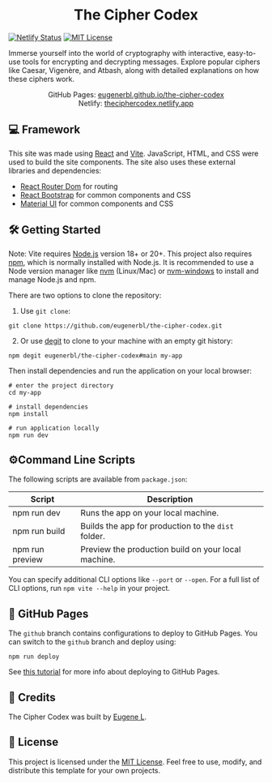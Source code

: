 <h1 align="center">
  The Cipher Codex
</h1>

[![Netlify Status](https://api.netlify.com/api/v1/badges/43bc7957-a6ce-4b02-9fc6-34cff18b7663/deploy-status)](https://app.netlify.com/sites/theciphercodex/deploys)
[![MIT License](https://img.shields.io/badge/License-MIT-brightgreen)](https://github.com/eugenerbl/the-cipher-codex/blob/main/LICENSE)

Immerse yourself into the world of cryptography with interactive, easy-to-use tools for encrypting and decrypting messages. Explore popular ciphers like Caesar, Vigenère, and Atbash, along with detailed explanations on how these ciphers work.

<p align="center">
  GitHub Pages: <a href="https://eugenerbl.github.io/the-cipher-codex/">eugenerbl.github.io/the-cipher-codex</a>
  <br />
  Netlify: <a href="https://theciphercodex.netlify.app/">theciphercodex.netlify.app</a>
</p>

## 💻 Framework
This site was made using [React](https://react.dev) and [Vite](https://vitejs.dev). JavaScript, HTML, and CSS were used to build the site components. The site also uses these external libraries and dependencies:

- [React Router Dom](https://www.npmjs.com/package/react-router-dom) for routing
- [React Bootstrap](https://react-bootstrap.netlify.app/) for common components and CSS
- [Material UI](https://mui.com/material-ui) for common components and CSS


## 🛠 Getting Started

Note: Vite requires [Node.js](https://nodejs.org/en/) version 18+ or 20+. This project also requires [npm](https://docs.npmjs.com/downloading-and-installing-node-js-and-npm), which is normally installed with Node.js. It is recommended to use a Node version manager like [nvm](https://github.com/nvm-sh/nvm) (Linux/Mac) or [nvm-windows](https://github.com/coreybutler/nvm-windows) to install and manage Node.js and npm.

There are two options to clone the repository:

1. Use `git clone`:
```
git clone https://github.com/eugenerbl/the-cipher-codex.git
```
2. Or use [degit](https://github.com/Rich-Harris/degit) to clone to your machine with an empty git history:

```
npm degit eugenerbl/the-cipher-codex#main my-app
```

Then install dependencies and run the application on your local browser:
```
# enter the project directory
cd my-app

# install dependencies
npm install

# run application locally
npm run dev
```


## ⚙️Command Line Scripts

The following scripts are available from `package.json`:

| Script          | Description                                         |
| --------------- | --------------------------------------------------- |
| npm run dev     | Runs the app on your local machine.                 |
| npm run build   | Builds the app for production to the `dist` folder. |
| npm run preview | Preview the production build on your local machine. |
   
You can specify additional CLI options like `--port` or `--open`. For a full list of CLI options, run `npm vite --help` in your project.

## 📃 GitHub Pages
The `github` branch contains configurations to deploy to GitHub Pages. You can switch to the `github` branch and deploy using:

```
npm run deploy
```

See [this tutorial](https://github.com/gitname/react-gh-pages) for more info about deploying to GitHub Pages.

## 👤 Credits
The Cipher Codex was built by [Eugene L](eugenerbl.github.io).


## 📝 License
This project is licensed under the [MIT License](https://opensource.org/licenses/MIT). Feel free 
to use, modify, and distribute this template for your own projects.